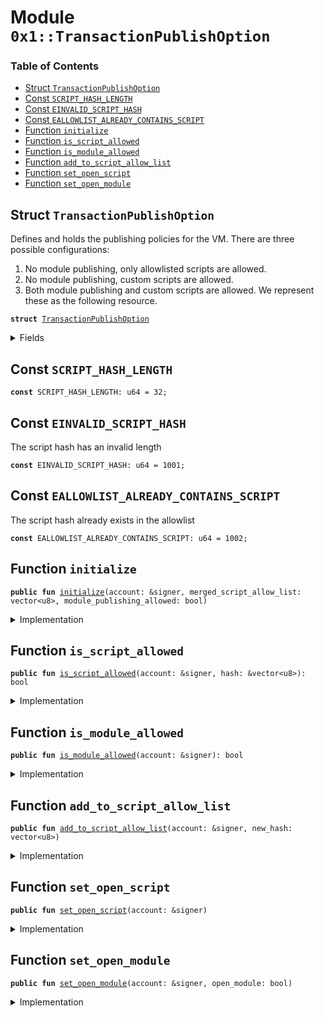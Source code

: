
<a name="0x1_TransactionPublishOption"></a>

# Module `0x1::TransactionPublishOption`

### Table of Contents

-  [Struct `TransactionPublishOption`](#0x1_TransactionPublishOption_TransactionPublishOption)
-  [Const `SCRIPT_HASH_LENGTH`](#0x1_TransactionPublishOption_SCRIPT_HASH_LENGTH)
-  [Const `EINVALID_SCRIPT_HASH`](#0x1_TransactionPublishOption_EINVALID_SCRIPT_HASH)
-  [Const `EALLOWLIST_ALREADY_CONTAINS_SCRIPT`](#0x1_TransactionPublishOption_EALLOWLIST_ALREADY_CONTAINS_SCRIPT)
-  [Function `initialize`](#0x1_TransactionPublishOption_initialize)
-  [Function `is_script_allowed`](#0x1_TransactionPublishOption_is_script_allowed)
-  [Function `is_module_allowed`](#0x1_TransactionPublishOption_is_module_allowed)
-  [Function `add_to_script_allow_list`](#0x1_TransactionPublishOption_add_to_script_allow_list)
-  [Function `set_open_script`](#0x1_TransactionPublishOption_set_open_script)
-  [Function `set_open_module`](#0x1_TransactionPublishOption_set_open_module)



<a name="0x1_TransactionPublishOption_TransactionPublishOption"></a>

## Struct `TransactionPublishOption`

Defines and holds the publishing policies for the VM. There are three possible configurations:
1. No module publishing, only allowlisted scripts are allowed.
2. No module publishing, custom scripts are allowed.
3. Both module publishing and custom scripts are allowed.
We represent these as the following resource.


<pre><code><b>struct</b> <a href="#0x1_TransactionPublishOption">TransactionPublishOption</a>
</code></pre>



<details>
<summary>Fields</summary>


<dl>
<dt>

<code>script_allow_list: vector&lt;vector&lt;u8&gt;&gt;</code>
</dt>
<dd>

</dd>
<dt>

<code>module_publishing_allowed: bool</code>
</dt>
<dd>

</dd>
</dl>


</details>

<a name="0x1_TransactionPublishOption_SCRIPT_HASH_LENGTH"></a>

## Const `SCRIPT_HASH_LENGTH`



<pre><code><b>const</b> SCRIPT_HASH_LENGTH: u64 = 32;
</code></pre>



<a name="0x1_TransactionPublishOption_EINVALID_SCRIPT_HASH"></a>

## Const `EINVALID_SCRIPT_HASH`

The script hash has an invalid length


<pre><code><b>const</b> EINVALID_SCRIPT_HASH: u64 = 1001;
</code></pre>



<a name="0x1_TransactionPublishOption_EALLOWLIST_ALREADY_CONTAINS_SCRIPT"></a>

## Const `EALLOWLIST_ALREADY_CONTAINS_SCRIPT`

The script hash already exists in the allowlist


<pre><code><b>const</b> EALLOWLIST_ALREADY_CONTAINS_SCRIPT: u64 = 1002;
</code></pre>



<a name="0x1_TransactionPublishOption_initialize"></a>

## Function `initialize`



<pre><code><b>public</b> <b>fun</b> <a href="#0x1_TransactionPublishOption_initialize">initialize</a>(account: &signer, merged_script_allow_list: vector&lt;u8&gt;, module_publishing_allowed: bool)
</code></pre>



<details>
<summary>Implementation</summary>


<pre><code><b>public</b> <b>fun</b> <a href="#0x1_TransactionPublishOption_initialize">initialize</a>(
    account: &signer,
    merged_script_allow_list: vector&lt;u8&gt;,
    module_publishing_allowed: bool,
) {
    <b>assert</b>(<a href="Timestamp.md#0x1_Timestamp_is_genesis">Timestamp::is_genesis</a>(), <a href="ErrorCode.md#0x1_ErrorCode_ENOT_GENESIS">ErrorCode::ENOT_GENESIS</a>());
    <b>assert</b>(<a href="Signer.md#0x1_Signer_address_of">Signer::address_of</a>(account) == <a href="CoreAddresses.md#0x1_CoreAddresses_GENESIS_ADDRESS">CoreAddresses::GENESIS_ADDRESS</a>(), <a href="ErrorCode.md#0x1_ErrorCode_PROLOGUE_ACCOUNT_DOES_NOT_EXIST">ErrorCode::PROLOGUE_ACCOUNT_DOES_NOT_EXIST</a>());

    <b>let</b> script_allow_list = <a href="Vector.md#0x1_Vector_empty">Vector::empty</a>&lt;vector&lt;u8&gt;&gt;();
    <b>let</b> len = <a href="Vector.md#0x1_Vector_length">Vector::length</a>(&merged_script_allow_list);
    <b>let</b> i = 0;
    <b>while</b> (i &lt; len) {
        <b>let</b> script_hash = <a href="Vector.md#0x1_Vector_empty">Vector::empty</a>&lt;u8&gt;();
        <b>let</b> j = 0;
        <b>while</b> (j &lt; SCRIPT_HASH_LENGTH) {
            <b>let</b> index = SCRIPT_HASH_LENGTH * i + j;
            <a href="Vector.md#0x1_Vector_push_back">Vector::push_back</a>(&<b>mut</b> script_hash, *<a href="Vector.md#0x1_Vector_borrow">Vector::borrow</a>(&merged_script_allow_list, index));
            j = j + 1;
        };
        <a href="Debug.md#0x1_Debug_print">Debug::print</a>&lt;vector&lt;u8&gt;&gt;(&script_hash);
        <a href="Vector.md#0x1_Vector_push_back">Vector::push_back</a>(&<b>mut</b> script_allow_list, script_hash);
        i = i + 1;
    };

    <a href="Config.md#0x1_Config_publish_new_config">Config::publish_new_config</a>(
        account,
        <a href="#0x1_TransactionPublishOption">TransactionPublishOption</a> {
            script_allow_list,
            module_publishing_allowed
        }
    );
}
</code></pre>



</details>

<a name="0x1_TransactionPublishOption_is_script_allowed"></a>

## Function `is_script_allowed`



<pre><code><b>public</b> <b>fun</b> <a href="#0x1_TransactionPublishOption_is_script_allowed">is_script_allowed</a>(account: &signer, hash: &vector&lt;u8&gt;): bool
</code></pre>



<details>
<summary>Implementation</summary>


<pre><code><b>public</b> <b>fun</b> <a href="#0x1_TransactionPublishOption_is_script_allowed">is_script_allowed</a>(account: &signer, hash: &vector&lt;u8&gt;): bool {
    <b>let</b> publish_option = <a href="Config.md#0x1_Config_get">Config::get</a>&lt;<a href="#0x1_TransactionPublishOption">TransactionPublishOption</a>&gt;(account);

    <a href="Vector.md#0x1_Vector_is_empty">Vector::is_empty</a>(&publish_option.script_allow_list)
        || <a href="Vector.md#0x1_Vector_contains">Vector::contains</a>(&publish_option.script_allow_list, hash)
}
</code></pre>



</details>

<a name="0x1_TransactionPublishOption_is_module_allowed"></a>

## Function `is_module_allowed`



<pre><code><b>public</b> <b>fun</b> <a href="#0x1_TransactionPublishOption_is_module_allowed">is_module_allowed</a>(account: &signer): bool
</code></pre>



<details>
<summary>Implementation</summary>


<pre><code><b>public</b> <b>fun</b> <a href="#0x1_TransactionPublishOption_is_module_allowed">is_module_allowed</a>(account: &signer): bool {
    <b>let</b> publish_option = <a href="Config.md#0x1_Config_get">Config::get</a>&lt;<a href="#0x1_TransactionPublishOption">TransactionPublishOption</a>&gt;(account);

    publish_option.module_publishing_allowed
}
</code></pre>



</details>

<a name="0x1_TransactionPublishOption_add_to_script_allow_list"></a>

## Function `add_to_script_allow_list`



<pre><code><b>public</b> <b>fun</b> <a href="#0x1_TransactionPublishOption_add_to_script_allow_list">add_to_script_allow_list</a>(account: &signer, new_hash: vector&lt;u8&gt;)
</code></pre>



<details>
<summary>Implementation</summary>


<pre><code><b>public</b> <b>fun</b> <a href="#0x1_TransactionPublishOption_add_to_script_allow_list">add_to_script_allow_list</a>(account: &signer, new_hash: vector&lt;u8&gt;) {
    <b>assert</b>(<a href="Signer.md#0x1_Signer_address_of">Signer::address_of</a>(account) == <a href="CoreAddresses.md#0x1_CoreAddresses_GENESIS_ADDRESS">CoreAddresses::GENESIS_ADDRESS</a>(), <a href="ErrorCode.md#0x1_ErrorCode_PROLOGUE_ACCOUNT_DOES_NOT_EXIST">ErrorCode::PROLOGUE_ACCOUNT_DOES_NOT_EXIST</a>());
    <b>assert</b>(<a href="Vector.md#0x1_Vector_length">Vector::length</a>(&new_hash) == SCRIPT_HASH_LENGTH, <a href="ErrorCode.md#0x1_ErrorCode_EINVALID_ARGUMENT">ErrorCode::EINVALID_ARGUMENT</a>());

    <b>let</b> publish_option = <a href="Config.md#0x1_Config_get">Config::get</a>&lt;<a href="#0x1_TransactionPublishOption">TransactionPublishOption</a>&gt;(account);
    <b>if</b> (<a href="Vector.md#0x1_Vector_contains">Vector::contains</a>(&publish_option.script_allow_list, &new_hash)) {
        <b>abort</b> EALLOWLIST_ALREADY_CONTAINS_SCRIPT
    };
    <a href="Vector.md#0x1_Vector_push_back">Vector::push_back</a>(&<b>mut</b> publish_option.script_allow_list, new_hash);

    <a href="Config.md#0x1_Config_set">Config::set</a>&lt;<a href="#0x1_TransactionPublishOption">TransactionPublishOption</a>&gt;(account, publish_option);
}
</code></pre>



</details>

<a name="0x1_TransactionPublishOption_set_open_script"></a>

## Function `set_open_script`



<pre><code><b>public</b> <b>fun</b> <a href="#0x1_TransactionPublishOption_set_open_script">set_open_script</a>(account: &signer)
</code></pre>



<details>
<summary>Implementation</summary>


<pre><code><b>public</b> <b>fun</b> <a href="#0x1_TransactionPublishOption_set_open_script">set_open_script</a>(account: &signer) {
    <b>assert</b>(<a href="Signer.md#0x1_Signer_address_of">Signer::address_of</a>(account) == <a href="CoreAddresses.md#0x1_CoreAddresses_GENESIS_ADDRESS">CoreAddresses::GENESIS_ADDRESS</a>(), <a href="ErrorCode.md#0x1_ErrorCode_PROLOGUE_ACCOUNT_DOES_NOT_EXIST">ErrorCode::PROLOGUE_ACCOUNT_DOES_NOT_EXIST</a>());

    <b>let</b> publish_option = <a href="Config.md#0x1_Config_get">Config::get</a>&lt;<a href="#0x1_TransactionPublishOption">TransactionPublishOption</a>&gt;(account);

    publish_option.script_allow_list = <a href="Vector.md#0x1_Vector_empty">Vector::empty</a>();
    <a href="Config.md#0x1_Config_set">Config::set</a>&lt;<a href="#0x1_TransactionPublishOption">TransactionPublishOption</a>&gt;(account, publish_option);
}
</code></pre>



</details>

<a name="0x1_TransactionPublishOption_set_open_module"></a>

## Function `set_open_module`



<pre><code><b>public</b> <b>fun</b> <a href="#0x1_TransactionPublishOption_set_open_module">set_open_module</a>(account: &signer, open_module: bool)
</code></pre>



<details>
<summary>Implementation</summary>


<pre><code><b>public</b> <b>fun</b> <a href="#0x1_TransactionPublishOption_set_open_module">set_open_module</a>(account: &signer, open_module: bool) {
    <b>assert</b>(<a href="Signer.md#0x1_Signer_address_of">Signer::address_of</a>(account) == <a href="CoreAddresses.md#0x1_CoreAddresses_GENESIS_ADDRESS">CoreAddresses::GENESIS_ADDRESS</a>(), <a href="ErrorCode.md#0x1_ErrorCode_PROLOGUE_ACCOUNT_DOES_NOT_EXIST">ErrorCode::PROLOGUE_ACCOUNT_DOES_NOT_EXIST</a>());

    <b>let</b> publish_option = <a href="Config.md#0x1_Config_get">Config::get</a>&lt;<a href="#0x1_TransactionPublishOption">TransactionPublishOption</a>&gt;(account);

    publish_option.module_publishing_allowed = open_module;
    <a href="Config.md#0x1_Config_set">Config::set</a>&lt;<a href="#0x1_TransactionPublishOption">TransactionPublishOption</a>&gt;(account, publish_option);
}
</code></pre>



</details>
